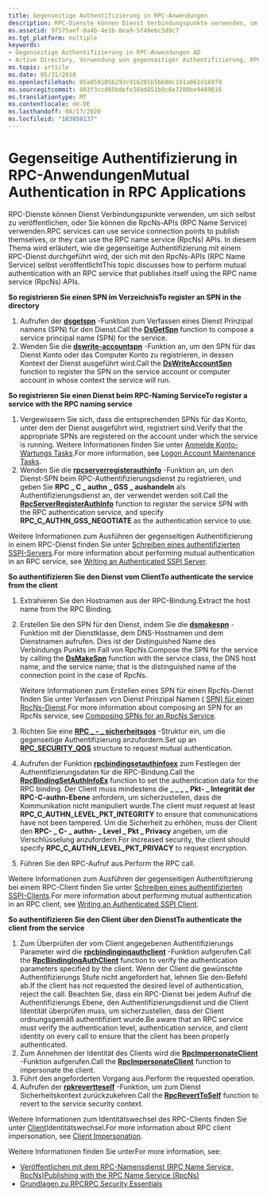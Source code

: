 ```yaml
---
title: Gegenseitige Authentifizierung in RPC-Anwendungen
description: RPC-Dienste können Dienst Verbindungspunkte verwenden, um sich selbst zu veröffentlichen, oder Sie können die RpcNs-APIs (RPC Name Service) verwenden.
ms.assetid: 9f575aef-0a4b-4e1b-8ea9-5f40e6c3d9c7
ms.tgt_platform: multiple
keywords:
- Gegenseitige Authentifizierung in RPC-Anwendungen AD
- Active Directory, Verwendung von gegenseitiger Authentifizierung, RPC
ms.topic: article
ms.date: 05/31/2018
ms.openlocfilehash: 05a8591056293c916205b5b600c1b1a061d169f0
ms.sourcegitcommit: 803f3ccd65bdefe36bd851b9c6e7280be9489016
ms.translationtype: MT
ms.contentlocale: de-DE
ms.lasthandoff: 08/17/2020
ms.locfileid: "103858137"
---
```

# <a name="mutual-authentication-in-rpc-applications"></a><span data-ttu-id="ab0e9-105">Gegenseitige Authentifizierung in RPC-Anwendungen</span><span class="sxs-lookup"><span data-stu-id="ab0e9-105">Mutual Authentication in RPC Applications</span></span>

<span data-ttu-id="ab0e9-106">RPC-Dienste können Dienst Verbindungspunkte verwenden, um sich selbst zu veröffentlichen, oder Sie können die RpcNs-APIs (RPC Name Service) verwenden.</span><span class="sxs-lookup"><span data-stu-id="ab0e9-106">RPC services can use service connection points to publish themselves, or they can use the RPC name service (RpcNs) APIs.</span></span> <span data-ttu-id="ab0e9-107">In diesem Thema wird erläutert, wie die gegenseitige Authentifizierung mit einem RPC-Dienst durchgeführt wird, der sich mit den RpcNs-APIs (RPC Name Service) selbst veröffentlicht</span><span class="sxs-lookup"><span data-stu-id="ab0e9-107">This topic discusses how to perform mutual authentication with an RPC service that publishes itself using the RPC name service (RpcNs) APIs.</span></span>

<span data-ttu-id="ab0e9-108">**So registrieren Sie einen SPN im Verzeichnis**</span><span class="sxs-lookup"><span data-stu-id="ab0e9-108">**To register an SPN in the directory**</span></span>

1.  <span data-ttu-id="ab0e9-109">Aufrufen der [**dsgetspn**](/windows/desktop/api/Ntdsapi/nf-ntdsapi-dsgetspna) -Funktion zum Verfassen eines Dienst Prinzipal namens (SPN) für den Dienst.</span><span class="sxs-lookup"><span data-stu-id="ab0e9-109">Call the [**DsGetSpn**](/windows/desktop/api/Ntdsapi/nf-ntdsapi-dsgetspna) function to compose a service principal name (SPN) for the service.</span></span>
2.  <span data-ttu-id="ab0e9-110">Wenden Sie die [**dswrite-accountspn**](/windows/desktop/api/Ntdsapi/nf-ntdsapi-dswriteaccountspna) -Funktion an, um den SPN für das Dienst Konto oder das Computer Konto zu registrieren, in dessen Kontext der Dienst ausgeführt wird.</span><span class="sxs-lookup"><span data-stu-id="ab0e9-110">Call the [**DsWriteAccountSpn**](/windows/desktop/api/Ntdsapi/nf-ntdsapi-dswriteaccountspna) function to register the SPN on the service account or computer account in whose context the service will run.</span></span>

<span data-ttu-id="ab0e9-111">**So registrieren Sie einen Dienst beim RPC-Naming Service**</span><span class="sxs-lookup"><span data-stu-id="ab0e9-111">**To register a service with the RPC naming service**</span></span>

1.  <span data-ttu-id="ab0e9-112">Vergewissern Sie sich, dass die entsprechenden SPNs für das Konto, unter dem der Dienst ausgeführt wird, registriert sind.</span><span class="sxs-lookup"><span data-stu-id="ab0e9-112">Verify that the appropriate SPNs are registered on the account under which the service is running.</span></span> <span data-ttu-id="ab0e9-113">Weitere Informationen finden Sie unter [Anmelde Konto-Wartungs Tasks](logon-account-maintenance-tasks.md).</span><span class="sxs-lookup"><span data-stu-id="ab0e9-113">For more information, see [Logon Account Maintenance Tasks](logon-account-maintenance-tasks.md).</span></span>
2.  <span data-ttu-id="ab0e9-114">Wenden Sie die [**rpcserverregisterauthinfo**](/windows/desktop/api/rpcdce/nf-rpcdce-rpcserverregisterauthinfo) -Funktion an, um den Dienst-SPN beim RPC-Authentifizierungsdienst zu registrieren, und geben Sie **RPC \_ C \_ authn \_ GSS \_ aushandeln** als Authentifizierungsdienst an, der verwendet werden soll.</span><span class="sxs-lookup"><span data-stu-id="ab0e9-114">Call the [**RpcServerRegisterAuthInfo**](/windows/desktop/api/rpcdce/nf-rpcdce-rpcserverregisterauthinfo) function to register the service SPN with the RPC authentication service, and specify **RPC\_C\_AUTHN\_GSS\_NEGOTIATE** as the authentication service to use.</span></span>

<span data-ttu-id="ab0e9-115">Weitere Informationen zum Ausführen der gegenseitigen Authentifizierung in einem RPC-Dienst finden Sie unter [Schreiben eines authentifizierten SSPI-Servers](/windows/desktop/Rpc/writing-an-authenticated-sspi-server).</span><span class="sxs-lookup"><span data-stu-id="ab0e9-115">For more information about performing mutual authentication in an RPC service, see [Writing an Authenticated SSPI Server](/windows/desktop/Rpc/writing-an-authenticated-sspi-server).</span></span>

<span data-ttu-id="ab0e9-116">**So authentifizieren Sie den Dienst vom Client**</span><span class="sxs-lookup"><span data-stu-id="ab0e9-116">**To authenticate the service from the client**</span></span>

1.  <span data-ttu-id="ab0e9-117">Extrahieren Sie den Hostnamen aus der RPC-Bindung.</span><span class="sxs-lookup"><span data-stu-id="ab0e9-117">Extract the host name from the RPC Binding.</span></span>
2.  <span data-ttu-id="ab0e9-118">Erstellen Sie den SPN für den Dienst, indem Sie die [**dsmakespn**](/windows/desktop/api/Dsparse/nf-dsparse-dsmakespna) -Funktion mit der Dienstklasse, dem DNS-Hostnamen und dem Dienstnamen aufrufen. Dies ist der Distinguished Name des Verbindungs Punkts im Fall von RpcNs.</span><span class="sxs-lookup"><span data-stu-id="ab0e9-118">Compose the SPN for the service by calling the [**DsMakeSpn**](/windows/desktop/api/Dsparse/nf-dsparse-dsmakespna) function with the service class, the DNS host name, and the service name; that is the distinguished name of the connection point in the case of RpcNs.</span></span>

    <span data-ttu-id="ab0e9-119">Weitere Informationen zum Erstellen eines SPN für einen RpcNs-Dienst finden Sie unter Verfassen von Dienst Prinzipal Namen ( [SPN) für einen RpcNs-Dienst](composing-spns-for-an-rpcns-service.md).</span><span class="sxs-lookup"><span data-stu-id="ab0e9-119">For more information about composing an SPN for an RpcNs service, see [Composing SPNs for an RpcNs Service](composing-spns-for-an-rpcns-service.md).</span></span>

3.  <span data-ttu-id="ab0e9-120">Richten Sie eine [**RPC \_ - \_ sicherheitsqos**](/windows/desktop/api/rpcdce/ns-rpcdce-rpc_security_qos) -Struktur ein, um die gegenseitige Authentifizierung anzufordern.</span><span class="sxs-lookup"><span data-stu-id="ab0e9-120">Set up an [**RPC\_SECURITY\_QOS**](/windows/desktop/api/rpcdce/ns-rpcdce-rpc_security_qos) structure to request mutual authentication.</span></span>
4.  <span data-ttu-id="ab0e9-121">Aufrufen der Funktion [**rpcbindingsetauthinfoex**](/windows/desktop/api/rpcdce/nf-rpcdce-rpcbindingsetauthinfoexa) zum Festlegen der Authentifizierungsdaten für die RPC-Bindung.</span><span class="sxs-lookup"><span data-stu-id="ab0e9-121">Call the [**RpcBindingSetAuthInfoEx**](/windows/desktop/api/rpcdce/nf-rpcdce-rpcbindingsetauthinfoexa) function to set the authentication data for the RPC binding.</span></span> <span data-ttu-id="ab0e9-122">Der Client muss mindestens die **\_ \_ \_ \_ Pkt- \_ Integrität der RPC-C-authn-Ebene** anfordern, um sicherzustellen, dass die Kommunikation nicht manipuliert wurde.</span><span class="sxs-lookup"><span data-stu-id="ab0e9-122">The client must request at least **RPC\_C\_AUTHN\_LEVEL\_PKT\_INTEGRITY** to ensure that communications have not been tampered.</span></span> <span data-ttu-id="ab0e9-123">Um die Sicherheit zu erhöhen, muss der Client den **RPC- \_ C- \_ authn- \_ Level \_ Pkt \_ Privacy** angeben, um die Verschlüsselung anzufordern.</span><span class="sxs-lookup"><span data-stu-id="ab0e9-123">For increased security, the client should specify **RPC\_C\_AUTHN\_LEVEL\_PKT\_PRIVACY** to request encryption.</span></span>
5.  <span data-ttu-id="ab0e9-124">Führen Sie den RPC-Aufruf aus.</span><span class="sxs-lookup"><span data-stu-id="ab0e9-124">Perform the RPC call.</span></span>

<span data-ttu-id="ab0e9-125">Weitere Informationen zum Ausführen der gegenseitigen Authentifizierung bei einem RPC-Client finden Sie unter [Schreiben eines authentifizierten SSPI-Clients](/windows/desktop/Rpc/writing-an-authenticated-sspi-client).</span><span class="sxs-lookup"><span data-stu-id="ab0e9-125">For more information about performing mutual authentication in an RPC client, see [Writing an Authenticated SSPI Client](/windows/desktop/Rpc/writing-an-authenticated-sspi-client).</span></span>

<span data-ttu-id="ab0e9-126">**So authentifizieren Sie den Client über den Dienst**</span><span class="sxs-lookup"><span data-stu-id="ab0e9-126">**To authenticate the client from the service**</span></span>

1.  <span data-ttu-id="ab0e9-127">Zum Überprüfen der vom Client angegebenen Authentifizierungs Parameter wird die [**rpcbindinginqauthclient**](/windows/desktop/api/rpcdce/nf-rpcdce-rpcbindinginqauthclient) -Funktion aufgerufen.</span><span class="sxs-lookup"><span data-stu-id="ab0e9-127">Call the [**RpcBindingInqAuthClient**](/windows/desktop/api/rpcdce/nf-rpcdce-rpcbindinginqauthclient) function to verify the authentication parameters specified by the client.</span></span> <span data-ttu-id="ab0e9-128">Wenn der Client die gewünschte Authentifizierungs Stufe nicht angefordert hat, lehnen Sie den-Befehl ab.</span><span class="sxs-lookup"><span data-stu-id="ab0e9-128">If the client has not requested the desired level of authentication, reject the call.</span></span> <span data-ttu-id="ab0e9-129">Beachten Sie, dass ein RPC-Dienst bei jedem Aufruf die Authentifizierungs Ebene, den Authentifizierungsdienst und die Client Identität überprüfen muss, um sicherzustellen, dass der Client ordnungsgemäß authentifiziert wurde.</span><span class="sxs-lookup"><span data-stu-id="ab0e9-129">Be aware that an RPC service must verify the authentication level, authentication service, and client identity on every call to ensure that the client has been properly authenticated.</span></span>
2.  <span data-ttu-id="ab0e9-130">Zum Annehmen der Identität des Clients wird die [**RpcImpersonateClient**](/windows/desktop/api/rpcdce/nf-rpcdce-rpcimpersonateclient) -Funktion aufgerufen.</span><span class="sxs-lookup"><span data-stu-id="ab0e9-130">Call the [**RpcImpersonateClient**](/windows/desktop/api/rpcdce/nf-rpcdce-rpcimpersonateclient) function to impersonate the client.</span></span>
3.  <span data-ttu-id="ab0e9-131">Führt den angeforderten Vorgang aus.</span><span class="sxs-lookup"><span data-stu-id="ab0e9-131">Perform the requested operation.</span></span>
4.  <span data-ttu-id="ab0e9-132">Aufrufen der [**rpkrevertteself**](/windows/desktop/api/rpcdce/nf-rpcdce-rpcreverttoself) -Funktion, um zum Dienst Sicherheitskontext zurückzukehren.</span><span class="sxs-lookup"><span data-stu-id="ab0e9-132">Call the [**RpcRevertToSelf**](/windows/desktop/api/rpcdce/nf-rpcdce-rpcreverttoself) function to revert to the service security context.</span></span>

<span data-ttu-id="ab0e9-133">Weitere Informationen zum Identitätswechsel des RPC-Clients finden Sie unter [Client](/windows/desktop/Rpc/client-impersonation)Identitätswechsel.</span><span class="sxs-lookup"><span data-stu-id="ab0e9-133">For more information about RPC client impersonation, see [Client Impersonation](/windows/desktop/Rpc/client-impersonation).</span></span>

<span data-ttu-id="ab0e9-134">Weitere Informationen finden Sie unter</span><span class="sxs-lookup"><span data-stu-id="ab0e9-134">For more information, see:</span></span>

-   [<span data-ttu-id="ab0e9-135">Veröffentlichen mit dem RPC-Namensdienst (RPC Name Service, RpcNs)</span><span class="sxs-lookup"><span data-stu-id="ab0e9-135">Publishing with the RPC Name Service (RpcNs)</span></span>](publishing-with-the-rpc-name-service-rpcns.md)
-   [<span data-ttu-id="ab0e9-136">Grundlagen zu RPC</span><span class="sxs-lookup"><span data-stu-id="ab0e9-136">RPC Security Essentials</span></span>](/windows/desktop/Rpc/rpc-security-essentials)

 

 